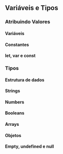 ## Variáveis e Tipos


### Atribuindo Valores


#### Variáveis



#### Constantes



#### let, var e const



### Tipos



#### Estrutura de dados



#### Strings



#### Numbers



#### Booleans



#### Arrays



#### Objetos



#### Empty, undefined e null




